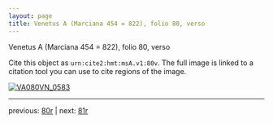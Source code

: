```yaml
---
layout: page
title: Venetus A (Marciana 454 = 822), folio 80, verso
---
```


Venetus A (Marciana 454 = 822), folio 80, verso

Cite this object as `urn:cite2:hmt:msA.v1:80v`.  The full image is linked to a citation tool you can use to cite regions of the image.

[![VA080VN_0583](http://www.homermultitext.org/iipsrv?IIIF=/project/homer/pyramidal/deepzoom/hmt/vaimg/2017a/VA080VN_0583.tif/full/800,/0/default.jpg)](http://www.homermultitext.org/ict2/?urn=urn:cite2:hmt:vaimg.2017a:VA080VN_0583) 

---

previous:  [80r](../80r/) | next: [81r](../81r/)